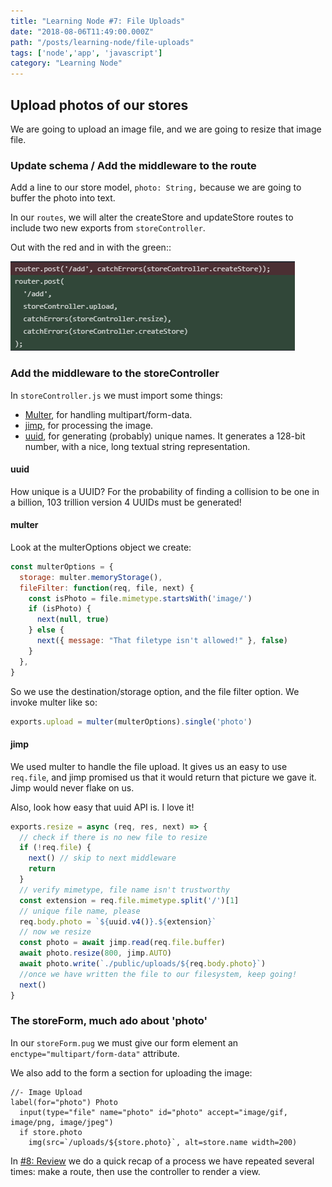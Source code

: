 ```yaml
---
title: "Learning Node #7: File Uploads"
date: "2018-08-06T11:49:00.000Z"
path: "/posts/learning-node/file-uploads"
tags: ['node','app', 'javascript']
category: "Learning Node"
---
```


## Upload photos of our stores

We are going to upload an image file, and we are going to resize that image file.

### Update schema / Add the middleware to the route

Add a line to our store model, `photo: String,` because we are going to buffer the photo into text.

In our `routes`, we will alter the createStore and updateStore routes to include two new exports from `storeController`.

Out with the red and in with the green::

![git diff](git-diff-routes.PNG)

### Add the middleware to the storeController

In `storeController.js` we must import some things:

- [Multer](https://www.npmjs.com/package/multer), for handling multipart/form-data.
- [jimp](https://github.com/oliver-moran/jimp), for processing the image.
- [uuid](https://www.npmjs.com/package/uuid), for generating (probably) unique names. It generates a 128-bit number, with a nice, long textual string representation.

#### uuid

How unique is a UUID? For the probability of finding a collision to be one in a billion, 103 trillion version 4 UUIDs must be generated!

#### multer

Look at the multerOptions object we create:

```js
const multerOptions = {
  storage: multer.memoryStorage(),
  fileFilter: function(req, file, next) {
    const isPhoto = file.mimetype.startsWith('image/')
    if (isPhoto) {
      next(null, true)
    } else {
      next({ message: "That filetype isn't allowed!" }, false)
    }
  },
}
```

So we use the destination/storage option, and the file filter option. We invoke multer like so:

```js
exports.upload = multer(multerOptions).single('photo')
```

#### jimp

We used multer to handle the file upload. It gives us an easy to use `req.file`, and jimp promised us that it would return that picture we gave it. Jimp would never flake on us.

Also, look how easy that uuid API is. I love it!

```js
exports.resize = async (req, res, next) => {
  // check if there is no new file to resize
  if (!req.file) {
    next() // skip to next middleware
    return
  }
  // verify mimetype, file name isn't trustworthy
  const extension = req.file.mimetype.split('/')[1]
  // unique file name, please
  req.body.photo = `${uuid.v4()}.${extension}`
  // now we resize
  const photo = await jimp.read(req.file.buffer)
  await photo.resize(800, jimp.AUTO)
  await photo.write(`./public/uploads/${req.body.photo}`)
  //once we have written the file to our filesystem, keep going!
  next()
}
```

### The storeForm, much ado about 'photo'

In our `storeForm.pug` we must give our form element an `enctype="multipart/form-data"` attribute.

We also add to the form a section for uploading the image:

```pug
//- Image Upload
label(for="photo") Photo
  input(type="file" name="photo" id="photo" accept="image/gif, image/png, image/jpeg")
  if store.photo
    img(src=`/uploads/${store.photo}`, alt=store.name width=200)
```

In [#8: Review](/posts/learning-node/review) we do a quick recap of a process we have repeated several times: make a route, then use the controller to render a view.
